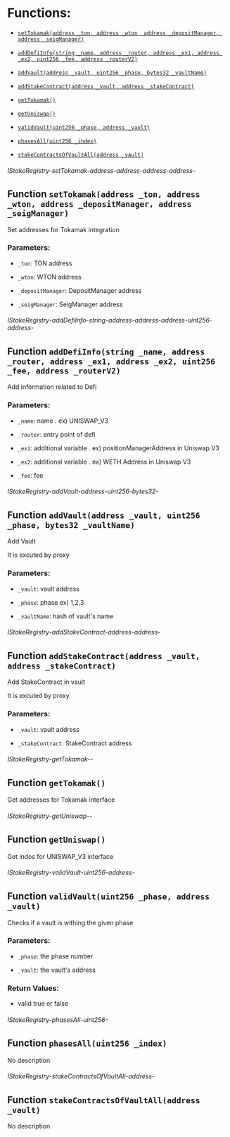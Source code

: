 # Functions:

- [`setTokamak(address _ton, address _wton, address _depositManager, address _seigManager)`](#IStakeRegistry-setTokamak-address-address-address-address-)

- [`addDefiInfo(string _name, address _router, address _ex1, address _ex2, uint256 _fee, address _routerV2)`](#IStakeRegistry-addDefiInfo-string-address-address-address-uint256-address-)

- [`addVault(address _vault, uint256 _phase, bytes32 _vaultName)`](#IStakeRegistry-addVault-address-uint256-bytes32-)

- [`addStakeContract(address _vault, address _stakeContract)`](#IStakeRegistry-addStakeContract-address-address-)

- [`getTokamak()`](#IStakeRegistry-getTokamak--)

- [`getUniswap()`](#IStakeRegistry-getUniswap--)

- [`validVault(uint256 _phase, address _vault)`](#IStakeRegistry-validVault-uint256-address-)

- [`phasesAll(uint256 _index)`](#IStakeRegistry-phasesAll-uint256-)

- [`stakeContractsOfVaultAll(address _vault)`](#IStakeRegistry-stakeContractsOfVaultAll-address-)

###### IStakeRegistry-setTokamak-address-address-address-address-

## Function `setTokamak(address _ton, address _wton, address _depositManager, address _seigManager)`

Set addresses for Tokamak integration

### Parameters:

- `_ton`: TON address

- `_wton`: WTON address

- `_depositManager`: DepositManager address

- `_seigManager`: SeigManager address

###### IStakeRegistry-addDefiInfo-string-address-address-address-uint256-address-

## Function `addDefiInfo(string _name, address _router, address _ex1, address _ex2, uint256 _fee, address _routerV2)`

Add information related to Defi

### Parameters:

- `_name`: name . ex) UNISWAP_V3

- `_router`: entry point of defi

- `_ex1`:  additional variable . ex) positionManagerAddress in Uniswap V3

- `_ex2`:  additional variable . ex) WETH Address in Uniswap V3

- `_fee`:  fee

###### IStakeRegistry-addVault-address-uint256-bytes32-

## Function `addVault(address _vault, uint256 _phase, bytes32 _vaultName)`

Add Vault

It is excuted by proxy

### Parameters:

- `_vault`: vault address

- `_phase`: phase ex) 1,2,3

- `_vaultName`:  hash of vault's name

###### IStakeRegistry-addStakeContract-address-address-

## Function `addStakeContract(address _vault, address _stakeContract)`

Add StakeContract in vault

It is excuted by proxy

### Parameters:

- `_vault`: vault address

- `_stakeContract`:  StakeContract address

###### IStakeRegistry-getTokamak--

## Function `getTokamak()`

Get addresses for Tokamak interface

###### IStakeRegistry-getUniswap--

## Function `getUniswap()`

Get indos for UNISWAP_V3 interface

###### IStakeRegistry-validVault-uint256-address-

## Function `validVault(uint256 _phase, address _vault)`

Checks if a vault is withing the given phase

### Parameters:

- `_phase`: the phase number

- `_vault`: the vault's address

### Return Values:

- valid true or false

###### IStakeRegistry-phasesAll-uint256-

## Function `phasesAll(uint256 _index)`

No description

###### IStakeRegistry-stakeContractsOfVaultAll-address-

## Function `stakeContractsOfVaultAll(address _vault)`

No description
